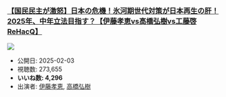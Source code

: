 ### [【国民民主が激怒】日本の危機！氷河期世代対策が日本再生の肝！2025年、中年立法目指す？【伊藤孝恵vs高橋弘樹vs工藤啓ReHacQ】](https://www.youtube.com/watch?v=HQgNpXwglmA)
[![](https://img.youtube.com/vi/HQgNpXwglmA/sddefault.jpg)](https://www.youtube.com/watch?v=HQgNpXwglmA)
-   公開日: 2025-02-03
-   視聴数: 273,655
-   **いいね数: 4,296**
-   出演者: [伊藤孝恵](/rehacq_fan/people/伊藤孝恵 "wikilink"), [高橋弘樹](/rehacq_fan/people/高橋弘樹 "wikilink")
